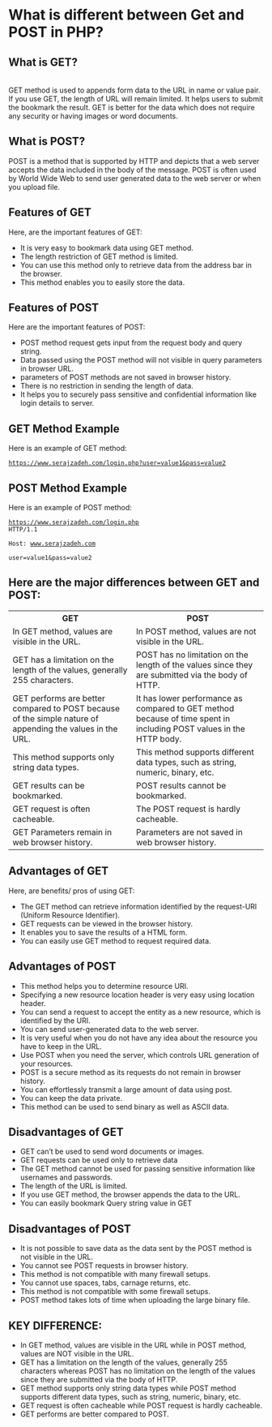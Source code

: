 <h1>What is different between Get and POST in PHP?</h1>

<h2>What is GET?</h2>
<br>
GET method is used to appends form data to the URL in name or value pair. If you use GET, the length of URL will remain limited. It helps users to submit the bookmark the result. GET is better for the data which does not require any security or having images or word documents.
<br>
<h2>What is POST?</h2>
POST is a method that is supported by HTTP and depicts that a web server accepts the data included in the body of the message. POST is often used by World Wide Web to send user generated data to the web server or when you upload file.
<h2>Features of GET</h2>
Here, are the important features of GET:
<ul>
<li>It is very easy to bookmark data using GET method.</li>
<li>The length restriction of GET method is limited.</li>
<li>You can use this method only to retrieve data from the address bar in the browser.</li>
<li>This method enables you to easily store the data.</li>
</ul>
<h2>Features of POST</h2>
Here are the important features of POST:
<ul>
<li>POST method request gets input from the request body and query string.</li>
<li>Data passed using the POST method will not visible in query parameters in browser URL.</li>
<li>parameters of POST methods are not saved in browser history.</li>
<li>There is no restriction in sending the length of data.</li>
<li>It helps you to securely pass sensitive and confidential information like login details to server.</li>
</ul>

<h2>GET Method Example</h2>

Here is an example of GET method:

<code>https://www.serajzadeh.com/login.php?user=value1&pass=value2</code>

<h2>POST Method Example</h2>

Here is an example of POST method:

<code>https://www.serajzadeh.com/login.php HTTP/1.1  
Host: www.serajzadeh.com  
user=value1&pass=value2
</code>
<br>
<h2></h2>
<h2>Here are the major differences between GET and POST:</h2>
<table>
<tr>
<th>GET</th>
<th>POST</th>
</tr>
<tr>
<td>In GET method, values are visible in the URL.</td>
<td>In POST method, values are not visible in the URL.</td>
</tr>
<tr>
<td>GET has a limitation on the length of the values, generally 255 characters.</td>
<td>POST has no limitation on the length of the values since they are submitted via the body of HTTP.</td>
</tr>
<tr>
<td>GET performs are better compared to POST because of the simple nature of appending the values in the URL.</td>
<td>It has lower performance as compared to GET method because of time spent in including POST values in the HTTP body.</td>
</tr>
<tr>
<td>This method supports only string data types.</td>
<td>This method supports different data types, such as string, numeric, binary, etc.</td>
</tr>
<tr>
<td>GET results can be bookmarked.</td>
<td>POST results cannot be bookmarked.</td>
</tr>
<tr>
<td>GET request is often cacheable.	</td>
<td>The POST request is hardly cacheable.</td>
</tr>
<tr>
<td>GET Parameters remain in web browser history.	</td>
<td>Parameters are not saved in web browser history.</td>
</tr>
</table>
<h2>Advantages of GET</h2>
Here, are benefits/ pros of using GET:
<ul>
<li>The GET method can retrieve information identified by the request-URl (Uniform Resource Identifier).</li>
<li>GET requests can be viewed in the browser history.</li>
<li>It enables you to save the results of a HTML form.</li>
<li>You can easily use GET method to request required data.</li>
</ul>
<h2>Advantages of POST</h2>
<ul>
<li>This method helps you to determine resource URI.</li>
<li>Specifying a new resource location header is very easy using location header.</li>
<li>You can send a request to accept the entity as a new resource, which is identified by the URI.</li>
<li>You can send user-generated data to the web server.</li>
<li>It is very useful when you do not have any idea about the resource you have to keep in the URL.</li>
<li>Use POST when you need the server, which controls URL generation of your resources.</li>
<li>POST is a secure method as its requests do not remain in browser history.</li>
<li>You can effortlessly transmit a large amount of data using post.</li>
<li>You can keep the data private.</li>
<li>This method can be used to send binary as well as ASCII data.</li>
</ul>
<h2>Disadvantages of GET</h2>
<ul>
<li>GET can&#8217;t be used to send word documents or images.</li>
<li>GET requests can be used only to retrieve data</li>
<li>The GET method cannot be used for passing sensitive information like usernames and passwords.</li>
<li>The length of the URL is limited.</li>
<li>If you use GET method, the browser appends the data to the URL.</li>
<li>You can easily bookmark Query string value in GET</li>
</ul>
<h2>Disadvantages of POST</h2>
<ul>
<li>It is not possible to save data as the data sent by the POST method is not visible in the URL.</li>
<li>You cannot see POST requests in browser history.</li>
<li>This method is not compatible with many firewall setups.</li>
<li>You cannot use spaces, tabs, carnage returns, etc.</li>
<li>This method is not compatible with some firewall setups.</li>
<li>POST method takes lots of time when uploading the large binary file.</li>
</ul>
<h2>KEY DIFFERENCE:</h2>
<ul>
<li>In GET method, values are visible in the URL while in POST method, values are NOT visible in the URL.</li>
<li>GET has a limitation on the length of the values, generally 255 characters whereas POST has no limitation on the length of the values since they are submitted via the body of HTTP.</li>
<li>GET method supports only string data types while POST method supports different data types, such as string, numeric, binary, etc.</li>
<li>GET request is often cacheable while POST request is hardly cacheable.</li>
<li>GET performs are better compared to POST.</li>
</ul>
